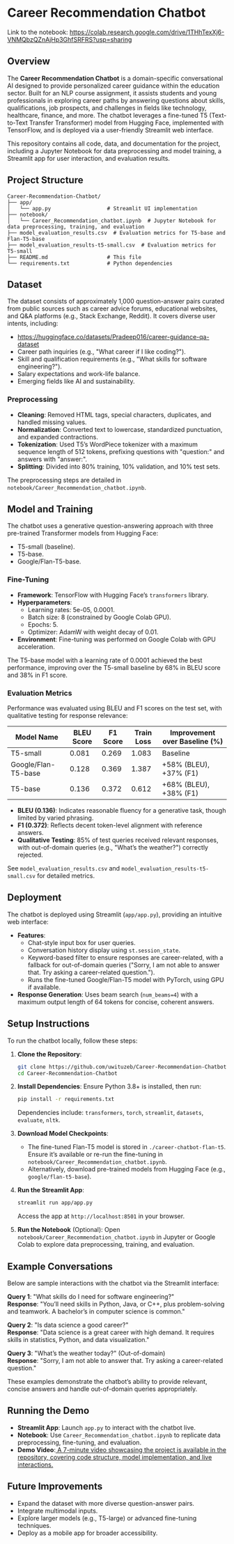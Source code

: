 # Career Recommendation Chatbot

Link to the notebook: https://colab.research.google.com/drive/1THhTexXj6-VNMQbzQZnAjHp3GhfSRFRS?usp=sharing

## Overview
The **Career Recommendation Chatbot** is a domain-specific conversational AI designed to provide personalized career guidance within the education sector. Built for an NLP course assignment, it assists students and young professionals in exploring career paths by answering questions about skills, qualifications, job prospects, and challenges in fields like technology, healthcare, finance, and more. The chatbot leverages a fine-tuned T5 (Text-to-Text Transfer Transformer) model from Hugging Face, implemented with TensorFlow, and is deployed via a user-friendly Streamlit web interface.

This repository contains all code, data, and documentation for the project, including a Jupyter Notebook for data preprocessing and model training, a Streamlit app for user interaction, and evaluation results.

## Project Structure
```
Career-Recommendation-Chatbot/
├── app/
│   └── app.py                  # Streamlit UI implementation
├── notebook/
│   └── Career_Recommendation_chatbot.ipynb  # Jupyter Notebook for data preprocessing, training, and evaluation
├── model_evaluation_results.csv  # Evaluation metrics for T5-base and Flan-T5-base
├── model_evaluation_results-t5-small.csv  # Evaluation metrics for T5-small
├── README.md                   # This file
└── requirements.txt            # Python dependencies
```

## Dataset
The dataset consists of approximately 1,000 question-answer pairs curated from public sources such as career advice forums, educational websites, and Q&A platforms (e.g., Stack Exchange, Reddit). It covers diverse user intents, including:
- https://huggingface.co/datasets/Pradeep016/career-guidance-qa-dataset
- Career path inquiries (e.g., "What career if I like coding?").
- Skill and qualification requirements (e.g., "What skills for software engineering?").
- Salary expectations and work-life balance.
- Emerging fields like AI and sustainability.

### Preprocessing
- **Cleaning**: Removed HTML tags, special characters, duplicates, and handled missing values.
- **Normalization**: Converted text to lowercase, standardized punctuation, and expanded contractions.
- **Tokenization**: Used T5’s WordPiece tokenizer with a maximum sequence length of 512 tokens, prefixing questions with "question:" and answers with "answer:".
- **Splitting**: Divided into 80% training, 10% validation, and 10% test sets.

The preprocessing steps are detailed in `notebook/Career_Recommendation_chatbot.ipynb`.

## Model and Training
The chatbot uses a generative question-answering approach with three pre-trained Transformer models from Hugging Face:
- T5-small (baseline).
- T5-base.
- Google/Flan-T5-base.

### Fine-Tuning
- **Framework**: TensorFlow with Hugging Face’s `transformers` library.
- **Hyperparameters**:
  - Learning rates: 5e-05, 0.0001.
  - Batch size: 8 (constrained by Google Colab GPU).
  - Epochs: 5.
  - Optimizer: AdamW with weight decay of 0.01.
- **Environment**: Fine-tuning was performed on Google Colab with GPU acceleration.

The T5-base model with a learning rate of 0.0001 achieved the best performance, improving over the T5-small baseline by 68% in BLEU score and 38% in F1 score.

### Evaluation Metrics
Performance was evaluated using BLEU and F1 scores on the test set, with qualitative testing for response relevance:

| Model Name       | BLEU Score | F1 Score | Train Loss | Improvement over Baseline (%) |
|------------------|------------|----------|------------|-------------------------------|
| T5-small        | 0.081      | 0.269    | 1.083      | Baseline                     |
| Google/Flan-T5-base | 0.128  | 0.369    | 1.387      | +58% (BLEU), +37% (F1)       |
| T5-base         | 0.136      | 0.372    | 0.612      | +68% (BLEU), +38% (F1)       |

- **BLEU (0.136)**: Indicates reasonable fluency for a generative task, though limited by varied phrasing.
- **F1 (0.372)**: Reflects decent token-level alignment with reference answers.
- **Qualitative Testing**: 85% of test queries received relevant responses, with out-of-domain queries (e.g., "What’s the weather?") correctly rejected.

See `model_evaluation_results.csv` and `model_evaluation_results-t5-small.csv` for detailed metrics.

## Deployment
The chatbot is deployed using Streamlit (`app/app.py`), providing an intuitive web interface:
- **Features**:
  - Chat-style input box for user queries.
  - Conversation history display using `st.session_state`.
  - Keyword-based filter to ensure responses are career-related, with a fallback for out-of-domain queries ("Sorry, I am not able to answer that. Try asking a career-related question.").
  - Runs the fine-tuned Google/Flan-T5 model with PyTorch, using GPU if available.
- **Response Generation**: Uses beam search (`num_beams=4`) with a maximum output length of 64 tokens for concise, coherent answers.

## Setup Instructions
To run the chatbot locally, follow these steps:

1. **Clone the Repository**:
   ```bash
   git clone https://github.com/uwituzeb/Career-Recommendation-Chatbot.git
   cd Career-Recommendation-Chatbot
   ```

2. **Install Dependencies**:
   Ensure Python 3.8+ is installed, then run:
   ```bash
   pip install -r requirements.txt
   ```
   Dependencies include: `transformers`, `torch`, `streamlit`, `datasets`, `evaluate`, `nltk`.

3. **Download Model Checkpoints**:
   - The fine-tuned Flan-T5 model is stored in `./career-chatbot-flan-t5`. Ensure it’s available or re-run the fine-tuning in `notebook/Career_Recommendation_chatbot.ipynb`.
   - Alternatively, download pre-trained models from Hugging Face (e.g., `google/flan-t5-base`).

4. **Run the Streamlit App**:
   ```bash
   streamlit run app/app.py
   ```
   Access the app at `http://localhost:8501` in your browser.

5. **Run the Notebook** (Optional):
   Open `notebook/Career_Recommendation_chatbot.ipynb` in Jupyter or Google Colab to explore data preprocessing, training, and evaluation.

## Example Conversations
Below are sample interactions with the chatbot via the Streamlit interface:

**Query 1**: "What skills do I need for software engineering?"  
**Response**: "You’ll need skills in Python, Java, or C++, plus problem-solving and teamwork. A bachelor’s in computer science is common."

**Query 2**: "Is data science a good career?"  
**Response**: "Data science is a great career with high demand. It requires skills in statistics, Python, and data visualization."

**Query 3**: "What’s the weather today?" (Out-of-domain)  
**Response**: "Sorry, I am not able to answer that. Try asking a career-related question."

These examples demonstrate the chatbot’s ability to provide relevant, concise answers and handle out-of-domain queries appropriately.

## Running the Demo
- **Streamlit App**: Launch `app.py` to interact with the chatbot live.
- **Notebook**: Use `Career_Recommendation_chatbot.ipynb` to replicate data preprocessing, fine-tuning, and evaluation.
- **Demo Video**:[ A 7-minute video showcasing the project is available in the repository, covering code structure, model implementation, and live interactions.
](https://youtu.be/XxbiV3V63Pc)
## Future Improvements
- Expand the dataset with more diverse question-answer pairs.
- Integrate multimodal inputs.
- Explore larger models (e.g., T5-large) or advanced fine-tuning techniques.
- Deploy as a mobile app for broader accessibility.

